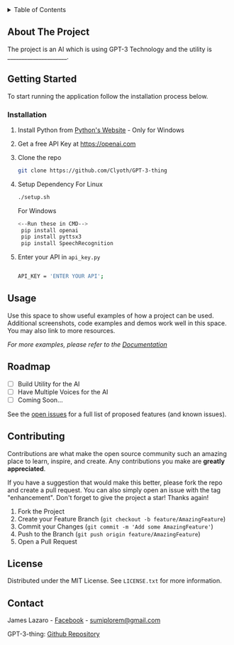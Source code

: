 <!-- TABLE OF CONTENTS -->
<details>
  <summary>Table of Contents</summary>
  <ol>
    <li>
      <a href="#about-the-project">About The Project</a>
    </li>
    <li>
      <a href="#getting-started">Getting Started</a>
      <ul>
        <li><a href="#installation">Installation</a></li>
      </ul>
    </li>
    <li><a href="#usage">Usage</a></li>
    <li><a href="#roadmap">Roadmap</a></li>
    <li><a href="#contributing">Contributing</a></li>
    <li><a href="#license">License</a></li>
    <li><a href="#contact">Contact</a></li>
  </ol>
</details>


<!-- ABOUT THE PROJECT -->
## About The Project


The project is an AI which is using GPT-3 Technology and the utility is _____________________.



<!-- GETTING STARTED -->
## Getting Started
To start running the application follow the installation process below.




### Installation
1. Install Python from [Python's Website](https://www.python.org/) - Only for Windows

2. Get a free API Key at https://openai.com

3. Clone the repo
   ```sh
   git clone https://github.com/Clyoth/GPT-3-thing
   ```
4. Setup Dependency
   For Linux
   ```sh
   ./setup.sh 

   ```
   For Windows 
   ```sh
   <--Run these in CMD-->
    pip install openai
    pip install pyttsx3
    pip install SpeechRecognition
   ```
  
5. Enter your API in `api_key.py`
   ```sh
   
   API_KEY = 'ENTER YOUR API';
   
   ```




<!-- USAGE EXAMPLES -->
## Usage

Use this space to show useful examples of how a project can be used. Additional screenshots, code examples and demos work well in this space. You may also link to more resources.

_For more examples, please refer to the [Documentation](https://example.com)_




<!-- ROADMAP -->
## Roadmap

- [ ] Build Utility for the AI
- [ ] Have Multiple Voices for the AI
- [ ] Coming Soon...

See the [open issues](https://github.com/Clyoth/GPT-3-thing/issues) for a full list of proposed features (and known issues).




<!-- CONTRIBUTING -->
## Contributing

Contributions are what make the open source community such an amazing place to learn, inspire, and create. Any contributions you make are **greatly appreciated**.

If you have a suggestion that would make this better, please fork the repo and create a pull request. You can also simply open an issue with the tag "enhancement".
Don't forget to give the project a star! Thanks again!

1. Fork the Project
2. Create your Feature Branch (`git checkout -b feature/AmazingFeature`)
3. Commit your Changes (`git commit -m 'Add some AmazingFeature'`)
4. Push to the Branch (`git push origin feature/AmazingFeature`)
5. Open a Pull Request





<!-- LICENSE -->
## License

Distributed under the MIT License. See `LICENSE.txt` for more information.





<!-- CONTACT -->
## Contact

James Lazaro - [Facebook](https://www.facebook.com/leouserhere) - sumiplorem@gmail.com

GPT-3-thing: [Github Repository](https://github.com/Clyoth/GPT-3-thing)









